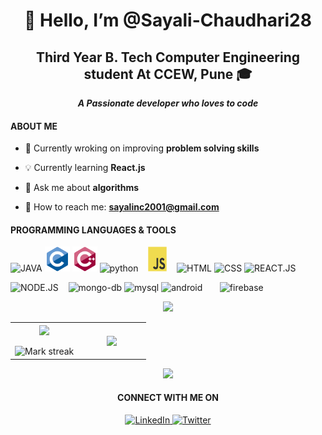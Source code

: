 <h1 align="center">👋 Hello, I’m @Sayali-Chaudhari28</h1>

<h2 align="center"<br> Third Year B. Tech Computer Engineering student At CCEW, Pune  🎓</h2>

<p align="center" >
  <b><i>A Passionate developer who loves to code</i></b>
</p>

#### ABOUT ME

- 🌱 Currently wroking on improving **problem solving skills** 

- 💡 Currently learning **React.js**

- 💬 Ask me about **algorithms** 
 
- 📧 How to reach me: **sayalinc2001@gmail.com**


#### PROGRAMMING LANGUAGES & TOOLS
<p>
  <img src="https://cdn.freebiesupply.com/logos/large/2x/java-logo-png-transparent.png" alt="JAVA" style="width:40px; height:40px"; target='_blank'>
  <img src="https://raw.githubusercontent.com/devicons/devicon/master/icons/c/c-original.svg" alt="C-programming" style="width:40px; height:40px"; target='_blank'>
  <img src="https://raw.githubusercontent.com/devicons/devicon/master/icons/cplusplus/cplusplus-original.svg" alt="cpp" style="width:40px; height:40px";>
  <img src="https://cdn.worldvectorlogo.com/logos/python-5.svg" alt="python" style="width:40px; height:40px";>&nbsp;&nbsp;&nbsp;
  <img src="https://raw.githubusercontent.com/devicons/devicon/master/icons/javascript/javascript-original.svg" alt="JAVASCRIPT" style="width:30px; height:40px";>&nbsp;&nbsp;&nbsp;
  <img src="https://cdn.pixabay.com/photo/2017/08/05/11/16/logo-2582748_1280.png" alt="HTML" style="width:40px; height:40px";>
  <img src="https://cdn.freebiesupply.com/logos/large/2x/css3-logo-png-transparent.png" alt="CSS" style="width:60px; height:40px";>
  <img src="https://cdn4.iconfinder.com/data/icons/logos-3/600/React.js_logo-512.png" alt="REACT.JS" style="width:40px; height:40px";>&nbsp;&nbsp;
</p>
<p>
  <img src="https://www.techwell.com/sites/default/files/stories/images/cropped_teasers/Beth%20Romanik/2019/node-js-tutorial.png" alt="NODE.JS" style="width:40px; height:40px";>&nbsp;&nbsp;&nbsp;
  <img src="https://cdn.worldvectorlogo.com/logos/mongodb-icon-1.svg" alt="mongo-db" style="width:40px; height:40px";>
  <img src="https://www.svgrepo.com/show/303251/mysql-logo.svg" alt="mysql" style="width:40px; height:40px";>
  <img src="https://cdn.worldvectorlogo.com/logos/android.svg" alt="android" style="width:40px; height:40px";>&nbsp;&nbsp;&nbsp;&nbsp;&nbsp;&nbsp;
  <img src="https://cdn.worldvectorlogo.com/logos/firebase-1.svg" alt="firebase" style="width:40px; height:40px";>
</p>

<p  align="center">
  <img src="https://user-images.githubusercontent.com/73097560/115834477-dbab4500-a447-11eb-908a-139a6edaec5c.gif"> 
</p>

<p  align="center">
  <table border="0" align="center">
    <tr border="0">
      <td width="50%" align="center">
        <img  align="center"  src="https://github-readme-stats.vercel.app/api/?username=Sayali-Chaudhari28&count_private=true&theme=tokyonight&showicons=true" />
        <br></br>
        <img  title="🔥 Get streak stats for your profile at git.io/streak-stats" alt="Mark streak" src="https://github-readme-streak-stats.herokuapp.com/?user=Sayali-Chaudhari28&theme=tokyonight" />
      </td>
      <td width="50%" align="center">
        <img  align="center"  src="https://github-readme-stats.vercel.app/api/top-langs/?username=Sayali-Chaudhari28&theme=tokyonight"/>
      </td>
    </tr>
  </table>

<p  align="center">
  <img src="https://user-images.githubusercontent.com/73097560/115834477-dbab4500-a447-11eb-908a-139a6edaec5c.gif"> 
</p>

<p align="center">
  <div align="center">
    <h4><b>CONNECT WITH ME ON</b></h4>
    <a href="https://www.linkedin.com/in/sayali-chaudhari-624478209/" target="blank">
      <img src="https://cdn.icon-icons.com/icons2/2201/PNG/512/linkedin_logo_square_icon_134016.png" alt="LinkedIn" style="width:42px;height:42px";>
    </a>
    <a href="https://twitter.com/SayaliC03632508" target="blank">
      <img src="https://www.shareicon.net/data/2017/06/28/888030_logo_512x512.png" alt="Twitter" style="width:42px;height:42px";>
    </a>
  </div>
</p>
<!---
Sayalinc28/Sayalinc28 is a ✨ special ✨ repository because its `README.md` (this file) appears on your GitHub profile.
You can click the Preview link to take a look at your changes.
--->
